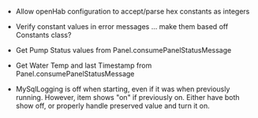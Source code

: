 * Allow openHab configuration to accept/parse hex constants as integers
* Verify constant values in error messages ... make them based off Constants class?
* Get Pump Status values from Panel.consumePanelStatusMessage
* Get Water Temp and last Timestamp from Panel.consumePanelStatusMessage

* MySqlLogging is off when starting, even if it was when previously running.  However, item shows "on" if previously on.  Either have both show off, or properly handle preserved value and turn it on.
